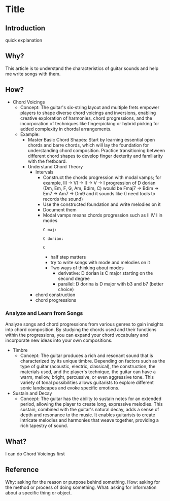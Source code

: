 # Title

## Introduction

quick explanation

## Why?

This article is to understand the characteristics of guitar sounds and help me write songs with them.

## How?

* Chord Voicings
  * Concept: The guitar's six-string layout and multiple frets empower players to shape diverse chord voicings and inversions, enabling creative exploration of harmonies, chord progressions, and the incorporation of techniques like fingerpicking or hybrid picking for added complexity in chordal arrangements.
  * Example:
    * Master Basic Chord Shapes: Start by learning essential open chords and barre chords, which will lay the foundation for understanding chord composition. Practice transitioning between different chord shapes to develop finger dexterity and familiarity with the fretboard.
    * Understand Chord Theory
      * Intervals
        * Construct the chords progression with modal vamps; for example, III -> VI -> II -> V -> I progression of D dorian (Dm, Em, F, G, Am, Bdim, C) would be Fmaj7 -> Bdim -> Em7 -> Am7 -> Dm9 and it sounds like (I need tools to records the sound)
        * Use the constructed foundation and write melodies on it
        * Document them
        * Modal vamps means chords progression such as II IV I in modes
          ```test
          C maj:
          
          C dorian:
          
          C 
          ```
          * half step matters
          * try to write songs with mode and melodies on it
          * Two ways of thinking about modes
            * derivative: D dorian is C major starting on the second degree
            * parallel: D dorina is D major with b3 and b7 (better choice)
      * chord construction
      * chord progressions

### Analyze and Learn from Songs

Analyze songs and chord progressions from various genres to gain insights into chord composition. By studying the chords used and their functions within the progressions, you can expand your chord vocabulary and incorporate new ideas into your own compositions.



* Timbre
  * Concept: The guitar produces a rich and resonant sound that is characterized by its unique timbre. Depending on factors such as the type of guitar (acoustic, electric, classical), the construction, the materials used, and the player's technique, the guitar can have a warm, mellow, bright, percussive, or even aggressive tone. This variety of tonal possibilities allows guitarists to explore different sonic landscapes and evoke specific emotions.
* Sustain and Decay
  * Concept: The guitar has the ability to sustain notes for an extended period, allowing the player to create long, expressive melodies. This sustain, combined with the guitar's natural decay, adds a sense of depth and resonance to the music. It enables guitarists to create intricate melodies and harmonies that weave together, providing a rich tapestry of sound.

## What?

I can do Chord Voicings first

## Reference

Why: asking for the reason or purpose behind something.
How: asking for the method or process of doing something.
What: asking for information about a specific thing or object.
